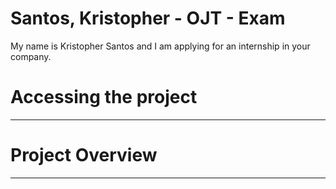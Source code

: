 # Santos, Kristopher - OJT - Exam

My name is Kristopher Santos and I am applying for an internship in your company.

# Accessing the project
---

# Project Overview
---
